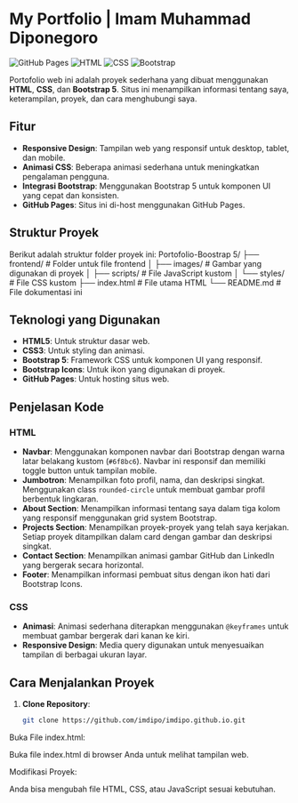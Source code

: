 # My Portfolio | Imam Muhammad Diponegoro

![GitHub Pages](https://img.shields.io/badge/GitHub-Pages-blue)
![HTML](https://img.shields.io/badge/HTML-5-orange)
![CSS](https://img.shields.io/badge/CSS-3-blue)
![Bootstrap](https://img.shields.io/badge/Bootstrap-5.3.2-purple)

Portofolio web ini adalah proyek sederhana yang dibuat menggunakan **HTML**, **CSS**, dan **Bootstrap 5**. Situs ini menampilkan informasi tentang saya, keterampilan, proyek, dan cara menghubungi saya.

## Fitur

- **Responsive Design**: Tampilan web yang responsif untuk desktop, tablet, dan mobile.
- **Animasi CSS**: Beberapa animasi sederhana untuk meningkatkan pengalaman pengguna.
- **Integrasi Bootstrap**: Menggunakan Bootstrap 5 untuk komponen UI yang cepat dan konsisten.
- **GitHub Pages**: Situs ini di-host menggunakan GitHub Pages.

## Struktur Proyek

Berikut adalah struktur folder proyek ini:
Portofolio-Boostrap 5/
├── frontend/ # Folder untuk file frontend
│ ├── images/ # Gambar yang digunakan di proyek
│ ├── scripts/ # File JavaScript kustom
│ └── styles/ # File CSS kustom
├── index.html # File utama HTML
└── README.md # File dokumentasi ini


## Teknologi yang Digunakan

- **HTML5**: Untuk struktur dasar web.
- **CSS3**: Untuk styling dan animasi.
- **Bootstrap 5**: Framework CSS untuk komponen UI yang responsif.
- **Bootstrap Icons**: Untuk ikon yang digunakan di proyek.
- **GitHub Pages**: Untuk hosting situs web.

## Penjelasan Kode

### HTML
- **Navbar**: Menggunakan komponen navbar dari Bootstrap dengan warna latar belakang kustom (`#6f8bc6`). Navbar ini responsif dan memiliki toggle button untuk tampilan mobile.
- **Jumbotron**: Menampilkan foto profil, nama, dan deskripsi singkat. Menggunakan class `rounded-circle` untuk membuat gambar profil berbentuk lingkaran.
- **About Section**: Menampilkan informasi tentang saya dalam tiga kolom yang responsif menggunakan grid system Bootstrap.
- **Projects Section**: Menampilkan proyek-proyek yang telah saya kerjakan. Setiap proyek ditampilkan dalam card dengan gambar dan deskripsi singkat.
- **Contact Section**: Menampilkan animasi gambar GitHub dan LinkedIn yang bergerak secara horizontal.
- **Footer**: Menampilkan informasi pembuat situs dengan ikon hati dari Bootstrap Icons.

### CSS
- **Animasi**: Animasi sederhana diterapkan menggunakan `@keyframes` untuk membuat gambar bergerak dari kanan ke kiri.
- **Responsive Design**: Media query digunakan untuk menyesuaikan tampilan di berbagai ukuran layar.

## Cara Menjalankan Proyek

1. **Clone Repository**:
   ```bash
   git clone https://github.com/imdipo/imdipo.github.io.git
Buka File index.html:

Buka file index.html di browser Anda untuk melihat tampilan web.

Modifikasi Proyek:

Anda bisa mengubah file HTML, CSS, atau JavaScript sesuai kebutuhan.
